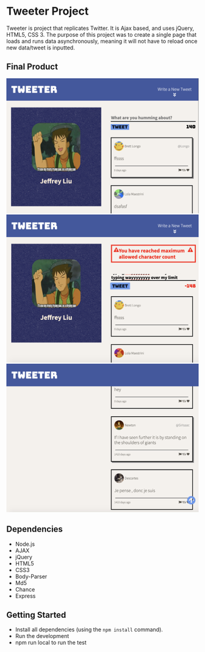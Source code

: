 # Tweeter Project

Tweeter is project that replicates Twitter. It is Ajax based, and uses jQuery, HTML5, CSS 3. The purpose of this project was to create a single page that loads and runs data asynchronously, meaning it will not have to reload once new data/tweet is inputted. 

## Final Product

!["Screenshot of Tweeter Main Page"](https://github.com/JeffreyLiu90/tweeter/blob/master/docs/Tweeter%20Main%20Page%20with%20Text%20area%20enabled.png?raw=true)
!["Screenshot Tweeter showing Error message when character count has exceeded"](https://github.com/JeffreyLiu90/tweeter/blob/master/docs/Tweeter%20Main%20Page%20showing%20exceeded%20character%20count.png?raw=true)
!["Screenshot of Tweeter scroll up button"](https://github.com/JeffreyLiu90/tweeter/blob/master/docs/Tweeter%20Main%20Page%20showing%20the%20bottom%20of%20the%20page%20with%20a%20scroll%20up%20arrow%20button.png?raw=true)




## Dependencies
- Node.js
- AJAX
- jQuery
- HTML5
- CSS3
- Body-Parser
- Md5
- Chance
- Express

## Getting Started

- Install all dependencies (using the `npm install` command).
- Run the development
- npm run local to run the test